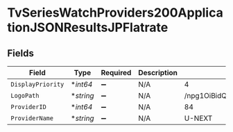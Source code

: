 # TvSeriesWatchProviders200ApplicationJSONResultsJPFlatrate


## Fields

| Field                            | Type                             | Required                         | Description                      | Example                          |
| -------------------------------- | -------------------------------- | -------------------------------- | -------------------------------- | -------------------------------- |
| `DisplayPriority`                | **int64*                         | :heavy_minus_sign:               | N/A                              | 4                                |
| `LogoPath`                       | **string*                        | :heavy_minus_sign:               | N/A                              | /npg1OiBidQSndMsBZwgEPOYU6Jq.jpg |
| `ProviderID`                     | **int64*                         | :heavy_minus_sign:               | N/A                              | 84                               |
| `ProviderName`                   | **string*                        | :heavy_minus_sign:               | N/A                              | U-NEXT                           |